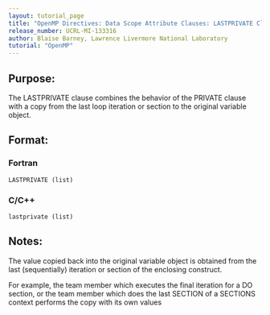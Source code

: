 ```yaml
---
layout: tutorial_page
title: "OpenMP Directives: Data Scope Attribute Clauses: LASTPRIVATE Clause"
release_number: UCRL-MI-133316
author: Blaise Barney, Lawrence Livermore National Laboratory
tutorial: "OpenMP"
---
```


## Purpose:

The LASTPRIVATE clause combines the behavior of the PRIVATE clause with a copy from the last loop iteration or section to the original variable object.

## Format:

### Fortran	
```
LASTPRIVATE (list)
```

### C/C++	
```
lastprivate (list)
```

## Notes:

The value copied back into the original variable object is obtained from the last (sequentially) iteration or section of the enclosing construct.

For example, the team member which executes the final iteration for a DO section, or the team member which does the last SECTION of a SECTIONS context performs the copy with its own values
